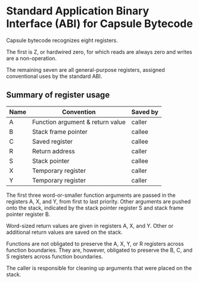 # Standard Application Binary Interface (ABI) for Capsule Bytecode

Capsule bytecode recognizes eight registers.

The first is Z, or hardwired zero, for which reads are always zero
and writes are a non-operation.

The remaining seven are all general-purpose registers, assigned
conventional uses by the standard ABI.

## Summary of register usage

| Name | Convention                         | Saved by  |
| ---- | ---------------------------------- | --------- |
| A    | Function argument & return value   | caller    |
| B    | Stack frame pointer                | callee    |
| C    | Saved register                     | callee    |
| R    | Return address                     | caller    |
| S    | Stack pointer                      | callee    |
| X    | Temporary register                 | caller    |
| Y    | Temporary register                 | caller    |

The first three word-or-smaller function arguments are passed in
the registers A, X, and Y, from first to last priority.
Other arguments are pushed onto the stack, indicated by the
stack pointer register S and stack frame pointer register B.

Word-sized return values are given in registers A, X, and Y.
Other or additional return values are saved on the stack.

Functions are not obligated to preserve the A, X, Y, or R registers
across function boundaries.
They are, however, obligated to preserve the B, C, and S registers
across function boundaries.

The caller is responsible for cleaning up arguments that were
placed on the stack.
